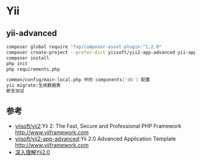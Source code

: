 # Yii

## yii-advanced

```sh
composer global require "fxp/composer-asset-plugin:^1.2.0"
composer create-project --prefer-dist yiisoft/yii2-app-advanced yii-application
composer install
php init
php requirements.php

common/config/main-local.php 中的 components['db'] 配置
yii migrate:生成数据表
断言测试
```

## 参考

* [yiisoft/yii2](https://github.com/yiisoft/yii2):Yii 2: The Fast, Secure and Professional PHP Framework <http://www.yiiframework.com>
* [yiisoft/yii2-app-advanced](https://github.com/yiisoft/yii2-app-advanced):Yii 2.0 Advanced Application Template http://www.yiiframework.com
* [深入理解Yii2.0](http://www.digpage.com/index.html)
